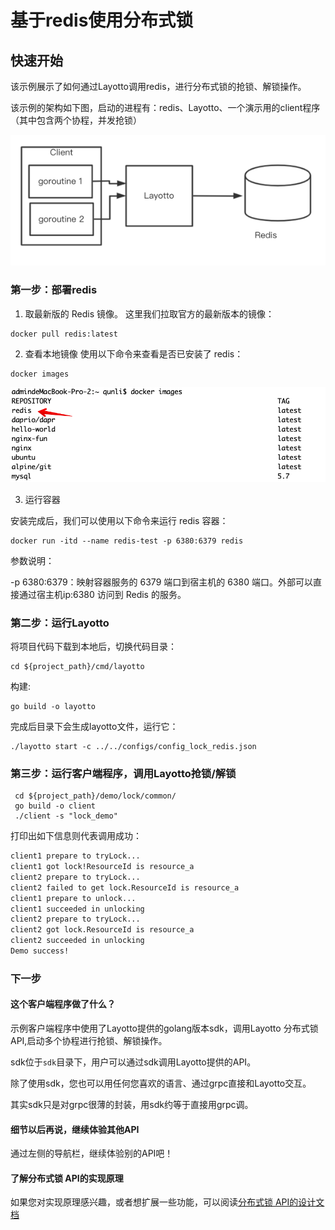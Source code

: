 # 基于redis使用分布式锁

## 快速开始

该示例展示了如何通过Layotto调用redis，进行分布式锁的抢锁、解锁操作。

该示例的架构如下图，启动的进程有：redis、Layotto、一个演示用的client程序（其中包含两个协程，并发抢锁）

![img.png](../../../img/lock/img.png)
### 第一步：部署redis

1. 取最新版的 Redis 镜像。
这里我们拉取官方的最新版本的镜像：

```shell
docker pull redis:latest
```

2. 查看本地镜像
   使用以下命令来查看是否已安装了 redis：

```shell
docker images
```
![img.png](../../../img/mq/start/img.png)

3. 运行容器

安装完成后，我们可以使用以下命令来运行 redis 容器：

```shell
docker run -itd --name redis-test -p 6380:6379 redis
```

参数说明：

-p 6380:6379：映射容器服务的 6379 端口到宿主机的 6380 端口。外部可以直接通过宿主机ip:6380 访问到 Redis 的服务。

### 第二步：运行Layotto

将项目代码下载到本地后，切换代码目录：

```shell
cd ${project_path}/cmd/layotto
```

构建:

```shell @if.not.exist layotto
go build -o layotto
```

完成后目录下会生成layotto文件，运行它：

```shell @background
./layotto start -c ../../configs/config_lock_redis.json
```

### 第三步：运行客户端程序，调用Layotto抢锁/解锁

```shell
 cd ${project_path}/demo/lock/common/
 go build -o client
 ./client -s "lock_demo"
```

打印出如下信息则代表调用成功：

```bash
client1 prepare to tryLock...
client1 got lock!ResourceId is resource_a
client2 prepare to tryLock...
client2 failed to get lock.ResourceId is resource_a
client1 prepare to unlock...
client1 succeeded in unlocking
client2 prepare to tryLock...
client2 got lock.ResourceId is resource_a
client2 succeeded in unlocking
Demo success!
```

### 下一步
#### 这个客户端程序做了什么？
示例客户端程序中使用了Layotto提供的golang版本sdk，调用Layotto 分布式锁API,启动多个协程进行抢锁、解锁操作。

sdk位于`sdk`目录下，用户可以通过sdk调用Layotto提供的API。

除了使用sdk，您也可以用任何您喜欢的语言、通过grpc直接和Layotto交互。

其实sdk只是对grpc很薄的封装，用sdk约等于直接用grpc调。


#### 细节以后再说，继续体验其他API
通过左侧的导航栏，继续体验别的API吧！

#### 了解分布式锁 API的实现原理

如果您对实现原理感兴趣，或者想扩展一些功能，可以阅读[分布式锁 API的设计文档](zh/design/lock/lock-api-design.md)